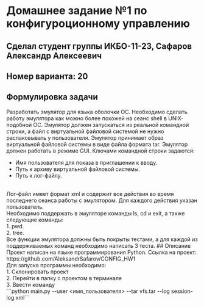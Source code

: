 # Домашнее задание №1 по конфигуроционному управлению
## Сделал студент группы ИКБО-11-23, Сафаров Александр Алексеевич
## Номер варианта: 20
## **Формулировка задачи**
Разработать эмулятор для языка оболочки ОС. Необходимо сделать работу эмулятора как можно более похожей на сеанс shell в UNIX-подобной ОС.
Эмулятор должен запускаться из реальной командной строки, а файл с
виртуальной файловой системой не нужно распаковывать у пользователя.
Эмулятор принимает образ виртуальной файловой системы в виде файла формата
tar. Эмулятор должен работать в режиме GUI.
Ключами командной строки задаются:
* Имя пользователя для показа в приглашении к вводу.
* Путь к архиву виртуальной файловой системы.
* Путь к лог-файлу.
<br/>
Лог-файл имеет формат xml и содержит все действия во время последнего
сеанса работы с эмулятором. Для каждого действия указан пользователь.
<br/>
Необходимо поддержать в эмуляторе команды ls, cd и exit, а также
следующие команды:<br/>
1. pwd.<br/>
2. tree.
<br/>
Все функции эмулятора должны быть покрыты тестами, а для каждой из
поддерживаемых команд необходимо написать 3 теста.
## Описание
Проект написан на языке программирования Python. Ссылка на проект: https://github.com/AleksandrSafarov/CONFIG_HW1 <br/>
Для запуска программы необходимо:<br/>
1. Склонировать проект<br/>
2. Перейти в папку с проектом в терминале<br/>
3. Ввести команду<br/>
```python main.py --user <имя_пользователя> --tar vfs.tar --log session-log.xml```
